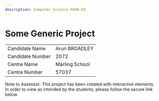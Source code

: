 ```yaml
---
description: Computer Science H446-03
---
```


# Some Generic Project

|                  |                |
| ---------------- | -------------- |
| Candidate Name   | Arun BROADLEY  |
| Candidate Number | 2072           |
| Centre Name      | Marling School |
| Centre Number    | 57037          |

Note to Assessor: This project has been created with interactive elements. In order to view as intended by the students, please follow the secure link below.
